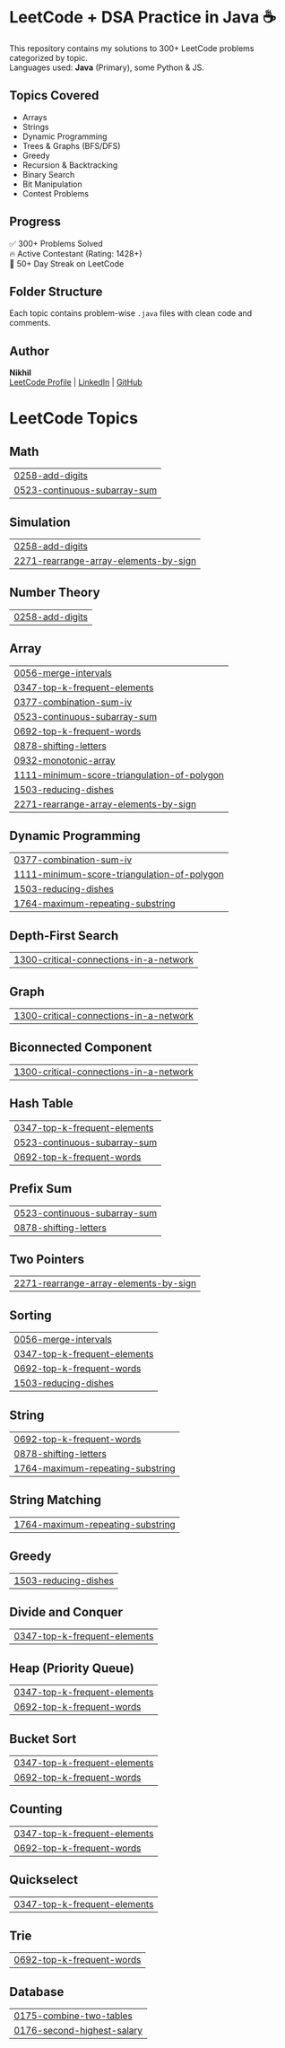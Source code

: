 # LeetCode + DSA Practice in Java ☕️

This repository contains my solutions to 300+ LeetCode problems categorized by topic.  
Languages used: **Java** (Primary), some Python & JS.

## Topics Covered
- Arrays
- Strings
- Dynamic Programming
- Trees & Graphs (BFS/DFS)
- Greedy
- Recursion & Backtracking
- Binary Search
- Bit Manipulation
- Contest Problems

## Progress
✅ 300+ Problems Solved  
🔥 Active Contestant (Rating: 1428+)  
📅 50+ Day Streak on LeetCode

## Folder Structure
Each topic contains problem-wise `.java` files with clean code and comments.

## Author
**Nikhil**  
[LeetCode Profile](https://leetcode.com/u/Nikhil_72/) | [LinkedIn](https://linkedin.com/in/nikhil-3652872a2) | [GitHub](https://github.com/Nikhil19904)

<!---LeetCode Topics Start-->
# LeetCode Topics
## Math
|  |
| ------- |
| [0258-add-digits](https://github.com/Nikhil19904/DSA-LeetCode-Java/tree/master/0258-add-digits) |
| [0523-continuous-subarray-sum](https://github.com/Nikhil19904/DSA-LeetCode-Java/tree/master/0523-continuous-subarray-sum) |
## Simulation
|  |
| ------- |
| [0258-add-digits](https://github.com/Nikhil19904/DSA-LeetCode-Java/tree/master/0258-add-digits) |
| [2271-rearrange-array-elements-by-sign](https://github.com/Nikhil19904/DSA-LeetCode-Java/tree/master/2271-rearrange-array-elements-by-sign) |
## Number Theory
|  |
| ------- |
| [0258-add-digits](https://github.com/Nikhil19904/DSA-LeetCode-Java/tree/master/0258-add-digits) |
## Array
|  |
| ------- |
| [0056-merge-intervals](https://github.com/Nikhil19904/DSA-LeetCode-Java/tree/master/0056-merge-intervals) |
| [0347-top-k-frequent-elements](https://github.com/Nikhil19904/DSA-LeetCode-Java/tree/master/0347-top-k-frequent-elements) |
| [0377-combination-sum-iv](https://github.com/Nikhil19904/DSA-LeetCode-Java/tree/master/0377-combination-sum-iv) |
| [0523-continuous-subarray-sum](https://github.com/Nikhil19904/DSA-LeetCode-Java/tree/master/0523-continuous-subarray-sum) |
| [0692-top-k-frequent-words](https://github.com/Nikhil19904/DSA-LeetCode-Java/tree/master/0692-top-k-frequent-words) |
| [0878-shifting-letters](https://github.com/Nikhil19904/DSA-LeetCode-Java/tree/master/0878-shifting-letters) |
| [0932-monotonic-array](https://github.com/Nikhil19904/DSA-LeetCode-Java/tree/master/0932-monotonic-array) |
| [1111-minimum-score-triangulation-of-polygon](https://github.com/Nikhil19904/DSA-LeetCode-Java/tree/master/1111-minimum-score-triangulation-of-polygon) |
| [1503-reducing-dishes](https://github.com/Nikhil19904/DSA-LeetCode-Java/tree/master/1503-reducing-dishes) |
| [2271-rearrange-array-elements-by-sign](https://github.com/Nikhil19904/DSA-LeetCode-Java/tree/master/2271-rearrange-array-elements-by-sign) |
## Dynamic Programming
|  |
| ------- |
| [0377-combination-sum-iv](https://github.com/Nikhil19904/DSA-LeetCode-Java/tree/master/0377-combination-sum-iv) |
| [1111-minimum-score-triangulation-of-polygon](https://github.com/Nikhil19904/DSA-LeetCode-Java/tree/master/1111-minimum-score-triangulation-of-polygon) |
| [1503-reducing-dishes](https://github.com/Nikhil19904/DSA-LeetCode-Java/tree/master/1503-reducing-dishes) |
| [1764-maximum-repeating-substring](https://github.com/Nikhil19904/DSA-LeetCode-Java/tree/master/1764-maximum-repeating-substring) |
## Depth-First Search
|  |
| ------- |
| [1300-critical-connections-in-a-network](https://github.com/Nikhil19904/DSA-LeetCode-Java/tree/master/1300-critical-connections-in-a-network) |
## Graph
|  |
| ------- |
| [1300-critical-connections-in-a-network](https://github.com/Nikhil19904/DSA-LeetCode-Java/tree/master/1300-critical-connections-in-a-network) |
## Biconnected Component
|  |
| ------- |
| [1300-critical-connections-in-a-network](https://github.com/Nikhil19904/DSA-LeetCode-Java/tree/master/1300-critical-connections-in-a-network) |
## Hash Table
|  |
| ------- |
| [0347-top-k-frequent-elements](https://github.com/Nikhil19904/DSA-LeetCode-Java/tree/master/0347-top-k-frequent-elements) |
| [0523-continuous-subarray-sum](https://github.com/Nikhil19904/DSA-LeetCode-Java/tree/master/0523-continuous-subarray-sum) |
| [0692-top-k-frequent-words](https://github.com/Nikhil19904/DSA-LeetCode-Java/tree/master/0692-top-k-frequent-words) |
## Prefix Sum
|  |
| ------- |
| [0523-continuous-subarray-sum](https://github.com/Nikhil19904/DSA-LeetCode-Java/tree/master/0523-continuous-subarray-sum) |
| [0878-shifting-letters](https://github.com/Nikhil19904/DSA-LeetCode-Java/tree/master/0878-shifting-letters) |
## Two Pointers
|  |
| ------- |
| [2271-rearrange-array-elements-by-sign](https://github.com/Nikhil19904/DSA-LeetCode-Java/tree/master/2271-rearrange-array-elements-by-sign) |
## Sorting
|  |
| ------- |
| [0056-merge-intervals](https://github.com/Nikhil19904/DSA-LeetCode-Java/tree/master/0056-merge-intervals) |
| [0347-top-k-frequent-elements](https://github.com/Nikhil19904/DSA-LeetCode-Java/tree/master/0347-top-k-frequent-elements) |
| [0692-top-k-frequent-words](https://github.com/Nikhil19904/DSA-LeetCode-Java/tree/master/0692-top-k-frequent-words) |
| [1503-reducing-dishes](https://github.com/Nikhil19904/DSA-LeetCode-Java/tree/master/1503-reducing-dishes) |
## String
|  |
| ------- |
| [0692-top-k-frequent-words](https://github.com/Nikhil19904/DSA-LeetCode-Java/tree/master/0692-top-k-frequent-words) |
| [0878-shifting-letters](https://github.com/Nikhil19904/DSA-LeetCode-Java/tree/master/0878-shifting-letters) |
| [1764-maximum-repeating-substring](https://github.com/Nikhil19904/DSA-LeetCode-Java/tree/master/1764-maximum-repeating-substring) |
## String Matching
|  |
| ------- |
| [1764-maximum-repeating-substring](https://github.com/Nikhil19904/DSA-LeetCode-Java/tree/master/1764-maximum-repeating-substring) |
## Greedy
|  |
| ------- |
| [1503-reducing-dishes](https://github.com/Nikhil19904/DSA-LeetCode-Java/tree/master/1503-reducing-dishes) |
## Divide and Conquer
|  |
| ------- |
| [0347-top-k-frequent-elements](https://github.com/Nikhil19904/DSA-LeetCode-Java/tree/master/0347-top-k-frequent-elements) |
## Heap (Priority Queue)
|  |
| ------- |
| [0347-top-k-frequent-elements](https://github.com/Nikhil19904/DSA-LeetCode-Java/tree/master/0347-top-k-frequent-elements) |
| [0692-top-k-frequent-words](https://github.com/Nikhil19904/DSA-LeetCode-Java/tree/master/0692-top-k-frequent-words) |
## Bucket Sort
|  |
| ------- |
| [0347-top-k-frequent-elements](https://github.com/Nikhil19904/DSA-LeetCode-Java/tree/master/0347-top-k-frequent-elements) |
| [0692-top-k-frequent-words](https://github.com/Nikhil19904/DSA-LeetCode-Java/tree/master/0692-top-k-frequent-words) |
## Counting
|  |
| ------- |
| [0347-top-k-frequent-elements](https://github.com/Nikhil19904/DSA-LeetCode-Java/tree/master/0347-top-k-frequent-elements) |
| [0692-top-k-frequent-words](https://github.com/Nikhil19904/DSA-LeetCode-Java/tree/master/0692-top-k-frequent-words) |
## Quickselect
|  |
| ------- |
| [0347-top-k-frequent-elements](https://github.com/Nikhil19904/DSA-LeetCode-Java/tree/master/0347-top-k-frequent-elements) |
## Trie
|  |
| ------- |
| [0692-top-k-frequent-words](https://github.com/Nikhil19904/DSA-LeetCode-Java/tree/master/0692-top-k-frequent-words) |
## Database
|  |
| ------- |
| [0175-combine-two-tables](https://github.com/Nikhil19904/DSA-LeetCode-Java/tree/master/0175-combine-two-tables) |
| [0176-second-highest-salary](https://github.com/Nikhil19904/DSA-LeetCode-Java/tree/master/0176-second-highest-salary) |
<!---LeetCode Topics End-->